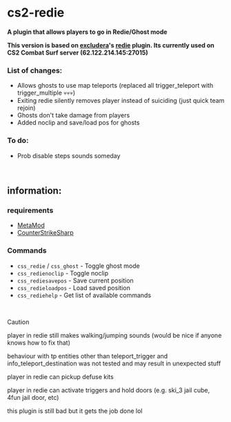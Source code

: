 # cs2-redie
**A plugin that allows players to go in Redie/Ghost mode**

**This version is based on [excludera](https://github.com/exkludera)'s [redie](https://github.com/exkludera/cs2-redie) plugin. Its currently used on CS2 Combat Surf server (62.122.214.145:27015)**

### List of changes:
- Allows ghosts to use map teleports (replaced all trigger_teleport with trigger_multiple 💀💀💀)
- Exiting redie silently removes player instead of suiciding (just quick team rejoin)
- Ghosts don't take damage from players
- Added noclip and save/load pos for ghosts

### To do:
- Prob disable steps sounds someday

<br>

## information:

### requirements
- [MetaMod](https://github.com/alliedmodders/metamod-source)
- [CounterStrikeSharp](https://github.com/roflmuffin/CounterStrikeSharp)


### Commands
- `css_redie` / `css_ghost` - Toggle ghost mode
- `css_redienoclip` - Toggle noclip
- `css_rediesavepos` - Save current position
- `css_redieloadpos` - Load saved position
- `css_rediehelp` - Get list of available commands

<br>

> [!CAUTION]
>player in redie still makes walking/jumping sounds (would be nice if anyone knows how to fix that)
>
> behaviour with tp entities other than teleport_trigger and info_teleport_destination was not tested and may result in unexpected stuff
> 
>player in redie can pickup defuse kits
>
>player in redie can activate triggers and hold doors (e.g. ski_3 jail cube, 4fun jail door, etc)

this plugin is still bad but it gets the job done lol

<br>
